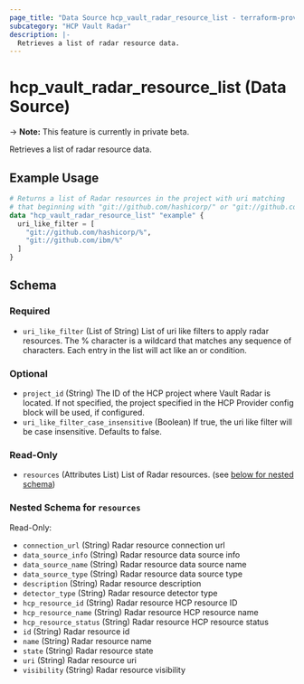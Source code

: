 ```yaml
---
page_title: "Data Source hcp_vault_radar_resource_list - terraform-provider-hcp"
subcategory: "HCP Vault Radar"
description: |-
  Retrieves a list of radar resource data.
---
```


# hcp_vault_radar_resource_list (Data Source)

-> **Note:** This feature is currently in private beta.

Retrieves a list of radar resource data.

## Example Usage

```terraform
# Returns a list of Radar resources in the project with uri matching
# that beginning with "git://github.com/hashicorp/" or "git://github.com/ibm/".
data "hcp_vault_radar_resource_list" "example" {
  uri_like_filter = [
    "git://github.com/hashicorp/%",
    "git://github.com/ibm/%"
  ]
}
```

<!-- schema generated by tfplugindocs -->
## Schema

### Required

- `uri_like_filter` (List of String) List of uri like filters to apply radar resources. The % character is a wildcard that matches any sequence of characters. Each entry in the list will act like an or condition.

### Optional

- `project_id` (String) The ID of the HCP project where Vault Radar is located. If not specified, the project specified in the HCP Provider config block will be used, if configured.
- `uri_like_filter_case_insensitive` (Boolean) If true, the uri like filter will be case insensitive. Defaults to false.

### Read-Only

- `resources` (Attributes List) List of Radar resources. (see [below for nested schema](#nestedatt--resources))

<a id="nestedatt--resources"></a>
### Nested Schema for `resources`

Read-Only:

- `connection_url` (String) Radar resource connection url
- `data_source_info` (String) Radar resource data source info
- `data_source_name` (String) Radar resource data source name
- `data_source_type` (String) Radar resource data source type
- `description` (String) Radar resource description
- `detector_type` (String) Radar resource detector type
- `hcp_resource_id` (String) Radar resource HCP resource ID
- `hcp_resource_name` (String) Radar resource HCP resource name
- `hcp_resource_status` (String) Radar resource HCP resource status
- `id` (String) Radar resource id
- `name` (String) Radar resource name
- `state` (String) Radar resource state
- `uri` (String) Radar resource uri
- `visibility` (String) Radar resource visibility
